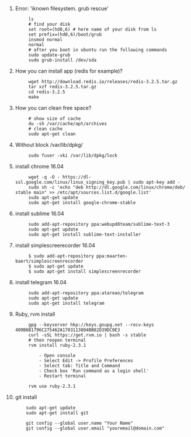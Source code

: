 1. Error: 'iknown filesystem. grub rescue'

            ls 
            # find your disk 
            set root=(hd0,6) # here name of your disk from ls
            set prefix=(hd0,6)/boot/grub
            insmod normal 
            normal 
            # after you boot in ubuntu run the following commands
            sudo update-grub
            sudo grub-install /dev/sda
2. How you can install app (redis for example)?
            
            wget http://download.redis.io/releases/redis-3.2.5.tar.gz
            tar xzf redis-3.2.5.tar.gz
            cd redis-3.2.5
            make
3. How you can clean free space?
            
            # show size of cache
            du -sh /var/cache/apt/archives
            # clean cache
            sudo apt-get clean
4. Without block /var/lib/dpkg/
            
            sudo fuser -vki /var/lib/dpkg/lock

5. install chrome 16.04
           
            wget -q -O - https://dl-ssl.google.com/linux/linux_signing_key.pub | sudo apt-key add - 
            sudo sh -c 'echo "deb http://dl.google.com/linux/chrome/deb/ stable main" >> /etc/apt/sources.list.d/google.list'
            sudo apt-get update 
            sudo apt-get install google-chrome-stable 
6. install sublime 16.04
            
            sudo add-apt-repository ppa:webupd8team/sublime-text-3
            sudo apt-get update
            sudo apt-get install sublime-text-installer
            
7. install simplescreerecorder 16.04

            $ sudo add-apt-repository ppa:maarten-baert/simplescreenrecorder
            $ sudo apt-get update
            $ sudo apt-get install simplescreenrecorder
8. install telegram 16.04
            
            sudo add-apt-repository ppa:atareao/telegram
            sudo apt-get update
            sudo apt-get install telegram
9. Ruby, rvm install
            
            gpg --keyserver hkp://keys.gnupg.net --recv-keys 409B6B1796C275462A1703113804BB82D39DC0E3
            curl -sSL https://get.rvm.io | bash -s stable
            # then reopen terminal
            rvm install ruby-2.3.1
                        
                - Open console
                - Select Edit -> Profile Preferences
                - Select tab: Title and Command
                - Check box 'Run command as a login shell'
                - Restart terminal

            rvm use ruby-2.3.1
10. git install 
            
            sudo apt-get update
            sudo apt-get install git
            
            git config --global user.name "Your Name"
            git config --global user.email "youremail@domain.com"
            
            
            
            
